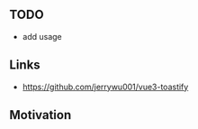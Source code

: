 <!-- plugin template readme -->

## TODO

* add usage

## Links

* https://github.com/jerrywu001/vue3-toastify

## Motivation

<!-- your plugin motivation, or why you write this plugin -->
